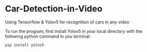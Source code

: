 # Car-Detection-in-Video
Using Tensorflow &amp; Yolov5 for recognition of cars in any video

To run the program, first install Yolov5 in your local directory with the following python command in you terminal:


```python
pip install yolov5
```
</p>
